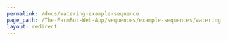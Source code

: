 ```yaml
---
permalink: /docs/watering-example-sequence
page_path: /The-FarmBot-Web-App/sequences/example-sequences/watering
layout: redirect
---
```

